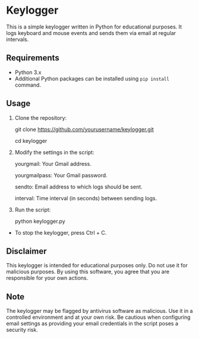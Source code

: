 # Keylogger

This is a simple keylogger written in Python for educational purposes. It logs keyboard and mouse events and sends them via email at regular intervals.

## Requirements

- Python 3.x
- Additional Python packages can be installed using `pip install` command.

## Usage
1. Clone the repository:


   git clone https://github.com/yourusername/keylogger.git

   cd keylogger

1. Modify the settings in the script:

   yourgmail: Your Gmail address.

   yourgmailpass: Your Gmail password.

   sendto: Email address to which logs should be sent.

   interval: Time interval (in seconds) between sending logs.

2. Run the script:
   
   python keylogger.py

- To stop the keylogger, press Ctrl + C.

## Disclaimer
This keylogger is intended for educational purposes only. Do not use it for malicious purposes. By using this software, you agree that you are responsible for your own actions.

## Note
The keylogger may be flagged by antivirus software as malicious. Use it in a controlled environment and at your own risk.
Be cautious when configuring email settings as providing your email credentials in the script poses a security risk.

